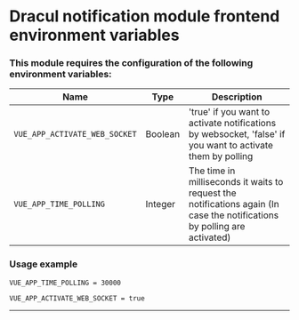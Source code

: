 # Dracul notification module frontend environment variables 

### This module requires the configuration of the following environment variables:

|Name  |Type | Description |
|----------|----------|------|
|`VUE_APP_ACTIVATE_WEB_SOCKET`   |Boolean  |'true' if you want to activate notifications by websocket, 'false' if you want to activate them by polling  |                                   
|`VUE_APP_TIME_POLLING`  |Integer   |The time in milliseconds it waits to request the notifications again (In case the notifications by polling are activated)|  

### Usage example

```
VUE_APP_TIME_POLLING = 30000

VUE_APP_ACTIVATE_WEB_SOCKET = true
```

---
